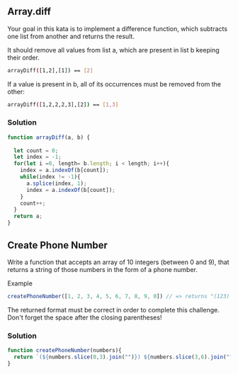 ## Array.diff
Your goal in this kata is to implement a difference function, which subtracts one list from another and returns the result.

It should remove all values from list a, which are present in list b keeping their order.
```sh
arrayDiff([1,2],[1]) == [2]
```
If a value is present in b, all of its occurrences must be removed from the other:
```sh
arrayDiff([1,2,2,2,3],[2]) == [1,3]
```

### Solution
```javascript
function arrayDiff(a, b) {
  
  let count = 0;
  let index = -1;
  for(let i =0, length= b.length; i < length; i++){
    index = a.indexOf(b[count]);
    while(index != -1){
      a.splice(index, 1); 
      index = a.indexOf(b[count]);
    }
    count++;
  }
  return a;
}
```

## Create Phone Number
Write a function that accepts an array of 10 integers (between 0 and 9), that returns a string of those numbers in the form of a phone number.

Example
```javascript
createPhoneNumber([1, 2, 3, 4, 5, 6, 7, 8, 9, 0]) // => returns "(123) 456-7890"
```
The returned format must be correct in order to complete this challenge.
Don't forget the space after the closing parentheses!

### Solution
```javascript
function createPhoneNumber(numbers){
  return `(${numbers.slice(0,3).join("")}) ${numbers.slice(3,6).join("")}-${numbers.slice(6,10).join("")}`
}
```